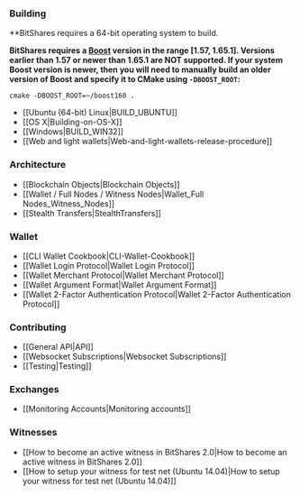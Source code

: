 ### Building
**BitShares requires a 64-bit operating system to build. 

**BitShares requires a [Boost](http://www.boost.org/) version in the range [1.57, 1.65.1]. Versions earlier than 1.57 or newer than 1.65.1 are NOT supported. If your system Boost version is newer, then you will need to manually build an older version of Boost and specify it to CMake using `-DBOOST_ROOT`:**

```
cmake -DBOOST_ROOT=~/boost160 .
```

* [[Ubuntu (64-bit) Linux|BUILD_UBUNTU]]
* [[OS X|Building-on-OS-X]]
* [[Windows|BUILD_WIN32]]
* [[Web and light wallets|Web-and-light-wallets-release-procedure]]

### Architecture
* [[Blockchain Objects|Blockchain Objects]]
* [[Wallet / Full Nodes / Witness Nodes|Wallet_Full Nodes_Witness_Nodes]]
* [[Stealth Transfers|StealthTransfers]]

### Wallet
* [[CLI Wallet Cookbook|CLI-Wallet-Cookbook]]
* [[Wallet Login Protocol|Wallet Login Protocol]]
* [[Wallet Merchant Protocol|Wallet Merchant Protocol]]
* [[Wallet Argument Format|Wallet Argument Format]]
* [[Wallet 2-Factor Authentication Protocol|Wallet 2-Factor Authentication Protocol]]

### Contributing
* [[General API|API]]
* [[Websocket Subscriptions|Websocket Subscriptions]]
* [[Testing|Testing]]

### Exchanges
* [[Monitoring Accounts|Monitoring accounts]]

### Witnesses
* [[How to become an active witness in BitShares 2.0|How to become an active witness in BitShares 2.0]]
* [[How to setup your witness for test net (Ubuntu 14.04)|How to setup your witness for test net (Ubuntu 14.04)]]